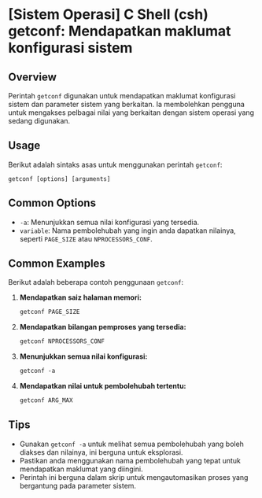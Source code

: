 # [Sistem Operasi] C Shell (csh) getconf: Mendapatkan maklumat konfigurasi sistem

## Overview
Perintah `getconf` digunakan untuk mendapatkan maklumat konfigurasi sistem dan parameter sistem yang berkaitan. Ia membolehkan pengguna untuk mengakses pelbagai nilai yang berkaitan dengan sistem operasi yang sedang digunakan.

## Usage
Berikut adalah sintaks asas untuk menggunakan perintah `getconf`:

```
getconf [options] [arguments]
```

## Common Options
- `-a`: Menunjukkan semua nilai konfigurasi yang tersedia.
- `variable`: Nama pembolehubah yang ingin anda dapatkan nilainya, seperti `PAGE_SIZE` atau `NPROCESSORS_CONF`.

## Common Examples
Berikut adalah beberapa contoh penggunaan `getconf`:

1. **Mendapatkan saiz halaman memori:**
   ```csh
   getconf PAGE_SIZE
   ```

2. **Mendapatkan bilangan pemproses yang tersedia:**
   ```csh
   getconf NPROCESSORS_CONF
   ```

3. **Menunjukkan semua nilai konfigurasi:**
   ```csh
   getconf -a
   ```

4. **Mendapatkan nilai untuk pembolehubah tertentu:**
   ```csh
   getconf ARG_MAX
   ```

## Tips
- Gunakan `getconf -a` untuk melihat semua pembolehubah yang boleh diakses dan nilainya, ini berguna untuk eksplorasi.
- Pastikan anda menggunakan nama pembolehubah yang tepat untuk mendapatkan maklumat yang diingini.
- Perintah ini berguna dalam skrip untuk mengautomasikan proses yang bergantung pada parameter sistem.